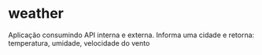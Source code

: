 # weather
Aplicação consumindo API interna e externa. Informa uma cidade e retorna: temperatura, umidade, velocidade do vento
